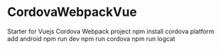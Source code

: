 # CordovaWebpackVue
Starter for Vuejs Cordova Webpack project
npm install
cordova platform add android
npm run dev
npm run cordova
npm run logcat
